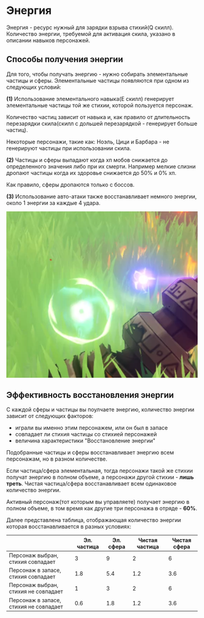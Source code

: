 # Энергия

Энергия - ресурс нужный для зарядки взрыва стихий(Q скилл). Количество энергии, требуемой для активация скила, указано в описании навыков персонажей.

## Способы получения энергии

Для того, чтобы получать энергию - нужно собирать элементальные частицы и сферы. Элементальные частицы появляются при одном из следующих условий:

**(1)** Использование элементального навыка(Е скилл) генерирует элементальные частицы той же стихии, которой пользуется персонаж.

Количество частиц зависит от навыка и, как правило от длительность перезарядки скила(скилл с дольшей перезарядкой - генерирует больше частиц).

Некоторые персонажи, такие как: Ноэль, Цици и Барбара - не генерируют частицы при использовании скила.

**(2)** Частицы и сферы выпадают когда хп мобов снижается до определенного значения либо при их смерти. Например мелкие слизни дропают частицы когда их здоровье снижается до 50% и 0% хп.

Как правило, сферы дропаются только с боссов.

**(3)** Использование авто-атаки также восстанавливает немного энергии, около 1 энергии за каждые 4 удара. 

![слева - сфера, справа - электрическая частица](images/orb_n_sphere.png)

## Эффективность восстановления энергии

С каждой сферы и частицы вы поулчаете энергию, количество энергии зависит от следующих факторов:

- играли вы именно этим персонажем, или он был в запасе
- совпадает ли стихия частицы со стихией персонажей
- величина характеристики "Восстановление энергии"

Подобранные частицы и сферы восстанавливает энергию всем персонажам, но в разном количестве.

Если частица/сфера элементальная, тогда персонажи такой же стихии получат энергию в полном объеме, а персонажи другой стихии - **лишь треть**. Чистая частица/сфера восстанавливает всем одинаковое количество энергии.

Активный персонаж(тот которым вы управляете) получает энергию в полном объеме, в том время как другие три персонажа в отряде - **60%**.

Далее представлена таблица, отображающая количество энергии которая восстанавливается в разных условиях:

|  | Эл. частица |  Эл. сфера | Чистая частица | Чистая сфера |
| ----------- | ----------- | ----------- | ----------- | ----------- |
| Персонаж выбран, стихия совпадает | 3 | 9 | 2 | 6 |
| Персонаж в запасе, стихия совпадает | 1.8 | 5.4 | 1.2 | 3.6 |
| Персонаж выбран, стихия не совпадает | 1 | 3 | 2 | 6 |
| Персонаж в запасе, стихия  не совпадает | 0.6 | 1.8 | 1.2 | 3.6 |
